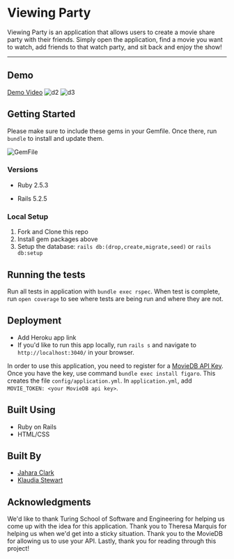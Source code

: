 # Viewing Party

Viewing Party is an application that allows users to create a movie share party with their friends. Simply open the application, find a movie you want to watch, add friends to that watch party, and sit back and enjoy the show!

---
## Demo

[Demo Video](http://https://vimeo.com/552887742)
![d2](https://i.ibb.co/Tgz82qz/Screen-Shot-2021-05-27-at-9-47-24-PM.png)
![d3](https://i.ibb.co/7jfc6dn/Screen-Shot-2021-05-27-at-9-47-45-PM.png)

## Getting Started
Please make sure to include these gems in your Gemfile. Once there, run `bundle` to install and update them.

![GemFile](https://i.ibb.co/4YxRcJB/Screen-Shot-2021-05-19-at-10-05-12-PM.png)


### Versions

- Ruby 2.5.3

- Rails 5.2.5

### Local Setup

1. Fork and Clone this repo
2. Install gem packages above
3. Setup the database: `rails db:(drop,create,migrate,seed)` or `rails db:setup`

## Running the tests

Run all tests in application with `bundle exec rspec`. When test is complete, run `open coverage` to see where tests are being run and where they are not.

## Deployment

- Add Heroku app link
- If you'd like to run this app locally, run `rails s` and navigate to `http://localhost:3040/` in your browser.

In order to use this application, you need to register for a [MovieDB API Key](https://www.themoviedb.org/settings/api). Once you have the key, use command `bundle exec install figaro`. This creates the file `config/application.yml`. In `application.yml`, add `MOVIE_TOKEN: <your MovieDB api key>`.

## Built Using

  - Ruby on Rails
  - HTML/CSS

## Built By

- [Jahara Clark](https://github.com/jaharaclark)
- [Klaudia Stewart](https://github.com/klaudiastewart)


## Acknowledgments

We'd like to thank Turing School of Software and Engineering for helping us come up with the idea for this application. Thank you to Theresa Marquis for helping us when we'd get into a sticky situation. Thank you to the MovieDB for allowing us to use your API. Lastly, thank you for reading through this project!
